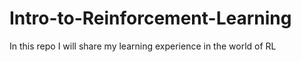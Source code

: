 # Intro-to-Reinforcement-Learning
In this repo I will share my learning experience in the world of RL
